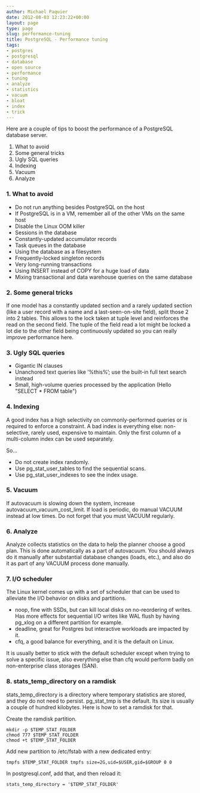 ```yaml
---
author: Michael Paquier
date: 2012-08-03 12:23:22+00:00
layout: page
type: page
slug: performance-tuning
title: PostgreSQL - Performance tuning
tags:
- postgres
- postgresql
- database
- open source
- performance
- tuning
- analyze
- statistics
- vacuum
- bloat
- index
- trick
---
```

Here are a couple of tips to boost the performance of a PostgreSQL database
server.

  1. What to avoid
  2. Some general tricks
  3. Ugly SQL queries
  4. Indexing
  5. Vacuum
  6. Analyze

### 1. What to avoid

  * Do not run anything besides PostgreSQL on the host
  * If PostgreSQL is in a VM, remember all of the other VMs on the same
host
  * Disable the Linux OOM killer
  * Sessions in the database
  * Constantly-updated accumulator records
  * Task queues in the database
  * Using the database as a filesystem
  * Frequently-locked singleton records
  * Very long-running transactions
  * Using INSERT instead of COPY for a huge load of data
  * Mixing transactional and data warehouse queries on the same database

### 2. Some general tricks

If one model has a constantly updated section and a rarely updated section
(like a user record with a name and a last-seen-on-site field), split those
2 into 2 tables. This allows to the lock taken at tuple level and
reinforces the read on the second field. The tuple of the field read a lot
might be locked a lot die to the other field being continuously updated so
you can really improve performance here.

### 3. Ugly SQL queries

  * Gigantic IN clauses
  * Unanchored text queries like ‘%this%’; use the built-in full text
search instead
  * Small, high-volume queries processed by the application (Hello
"SELECT * FROM table")

### 4. Indexing

A good index has a high selectivity on commonly-performed queries or
is required to enforce a constraint. A bad index is everything else:
non-selective, rarely used, expensive to maintain. Only the first
column of a multi-column index can be used separately.

So...

  * Do not create index randomly.
  * Use pg\_stat\_user\_tables to find the sequential scans.
  * Use pg\_stat\_user\_indexes to see the index usage.

### 5. Vacuum

If autovacuum is slowing down the system, increase
autovacuum\_vacuum\_cost\_limit. If load is periodic, do manual VACUUM
instead at low times. Do not forget that you must VACUUM regularly.

### 6. Analyze

Analyze collects statistics on the data to help the planner choose a
good plan. This is done automatically as a part of autovacuum. You
should always do it manually after substantial database changes
(loads, etc.), and also do it as part of any VACUUM process done
manually.

### 7. I/O scheduler

The Linux kernel comes up with a set of scheduler that can be used to
alleviate the I/O behavior on disks and partitions.

  * noop, fine with SSDs, but can kill local disks on no-reordering
of writes. Has more effects for sequential I/O writes like WAL flush
by having pg_xlog on a different partition for example.
  * deadline, great for Postgres but interactive workloads are impacted
by it.
  * cfq, a good balance for everything, and it is the default on Linux.

It is usually better to stick with the default scheduler except when
trying to solve a specific issue, also everything else than cfq would
perform badly on non-enterprise class storages (SAN).

### 8. stats_temp_directory on a ramdisk

stats\_temp\_directory is a directory where temporary statistics are
stored, and they do not need to persist. pg\_stat\_tmp is the default.
Its size is usually a couple of hundred kilobytes. Here is how to set
a ramdisk for that.

Create the ramdisk partition.

    mkdir -p $TEMP_STAT_FOLDER
    chmod 777 $TEMP_STAT_FOLDER
    chmod +t $TEMP_STAT_FOLDER

Add new partition to /etc/fstab with a new dedicated entry:

    tmpfs $TEMP_STAT_FOLDER tmpfs size=2G,uid=$USER,gid=$GROUP 0 0

In postgresql.conf, add that, and then reload it:

    stats_temp_directory = '$TEMP_STAT_FOLDER'
